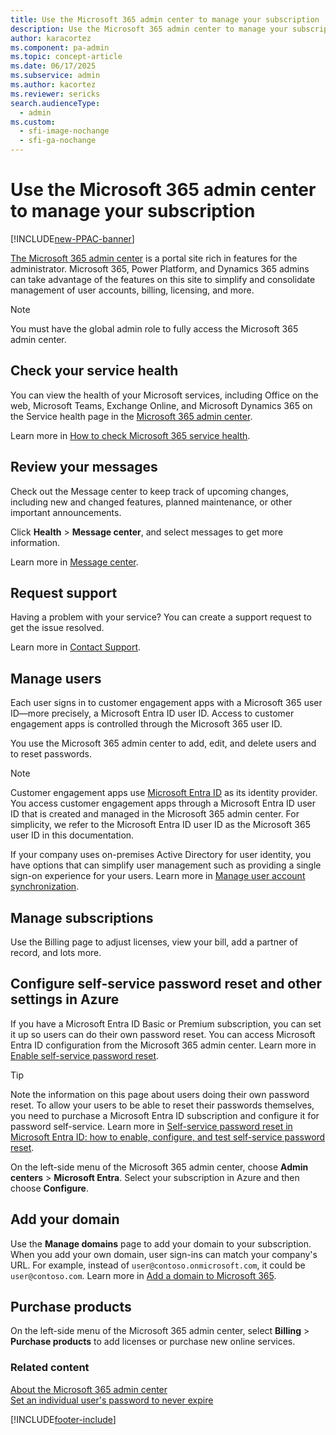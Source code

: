 ```yaml
---
title: Use the Microsoft 365 admin center to manage your subscription
description: Use the Microsoft 365 admin center to manage your subscription
author: karacortez 
ms.component: pa-admin
ms.topic: concept-article
ms.date: 06/17/2025
ms.subservice: admin
ms.author: kacortez
ms.reviewer: sericks
search.audienceType: 
  - admin
ms.custom:
  - sfi-image-nochange
  - sfi-ga-nochange
---
```

# Use the Microsoft 365 admin center to manage your subscription 

[!INCLUDE[new-PPAC-banner](~/includes/new-PPAC-banner.md)]

[The Microsoft 365 admin center](/microsoft-365/admin/admin-overview/admin-center-overview) is a portal site rich in features for the administrator. Microsoft 365, Power Platform, and Dynamics 365 admins can take advantage of the features on this site to simplify and consolidate management of user accounts, billing, licensing, and more.  

> [!NOTE]
>  You must have the global admin role to fully access the Microsoft 365 admin center.
  
## Check your service health  
You can view the health of your Microsoft services, including Office on the web, Microsoft Teams, Exchange Online, and Microsoft Dynamics 365 on the Service health page in the [Microsoft 365 admin center](https://go.microsoft.com/fwlink/p/?linkid=2024339). 
  
Learn more in [How to check Microsoft 365 service health](/microsoft-365/enterprise/view-service-health).  

## Review your messages  
Check out the Message center to keep track of upcoming changes, including new and changed features, planned maintenance, or other important announcements.
  
Click **Health** > **Message center**, and select messages to get more information.  

Learn more in [Message center](/microsoft-365/admin/manage/message-center#preferences).

## Request support  
Having a problem with your service? You can create a support request to get the issue resolved.  
  
Learn more in [Contact Support](/microsoft-365/admin/get-help-support).

## Manage users  
Each user signs in to customer engagement apps with a Microsoft 365 user ID&mdash;more precisely, a Microsoft Entra ID user ID. Access to customer engagement apps is controlled through the Microsoft 365 user ID.

You use the Microsoft 365 admin center to add, edit, and delete users and to reset passwords.
  
> [!NOTE]
> Customer engagement apps use [Microsoft Entra ID](/azure/active-directory/active-directory-whatis) as its identity provider. You access customer engagement apps through a Microsoft Entra ID user ID that is created and managed in the Microsoft 365 admin center. For simplicity, we refer to the Microsoft Entra ID user ID as the Microsoft 365 user ID in this documentation.
  
If your company uses on-premises Active Directory for user identity, you have options that can simplify user management such as providing a single sign-on experience for your users. Learn more in [Manage user account synchronization](manage-user-account-synchronization.md). 
  
## Manage subscriptions  
 Use the Billing page to adjust licenses, view your bill, add a partner of record, and lots more.  
  
## Configure self-service password reset and other settings in Azure  
If you have a Microsoft Entra ID Basic or Premium subscription, you can set it up so users can do their own password reset. You can access Microsoft Entra ID configuration from the Microsoft 365 admin center. Learn more in [Enable self-service password reset](/azure/active-directory/authentication/tutorial-enable-sspr#enable-self-service-password-reset).  

> [!TIP]
>  Note the information on this page about users doing their own password reset. To allow your users to be able to reset their passwords themselves, you need to purchase a Microsoft Entra ID subscription and configure it for password self-service. Learn more in [Self-service password reset in Microsoft Entra ID: how to enable, configure, and test self-service password reset](/azure/active-directory/authentication/quickstart-sspr#enable-self-service-password-reset).  
  
On the left-side menu of the Microsoft 365 admin center, choose **Admin centers** > **Microsoft Entra**. Select your subscription in Azure and then choose **Configure**.  
  
## Add your domain  
Use the **Manage domains** page to add your domain to your subscription. When you add your own domain, user sign-ins can match your company's URL. For example, instead of `user@contoso.onmicrosoft.com`, it could be `user@contoso.com`. Learn more in [Add a domain to Microsoft 365](https://support.office.com/article/Verify-your-domain-in-Office-365-6383f56d-3d09-4dcb-9b41-b5f5a5efd611).
  
## Purchase products  
 On the left-side menu of the Microsoft 365 admin center, select **Billing** > **Purchase products** to add licenses or purchase new online services.  
  
### Related content
 [About the Microsoft 365 admin center](https://support.office.com/article/About-the-Office-365-admin-center-758befc4-0888-4009-9f14-0d147402fd23)  
 [Set an individual user's password to never expire](https://support.office.com/article/Set-an-individual-user-s-password-to-never-expire-f493e3af-e1d8-4668-9211-230c245a0466)


[!INCLUDE[footer-include](../includes/footer-banner.md)]
